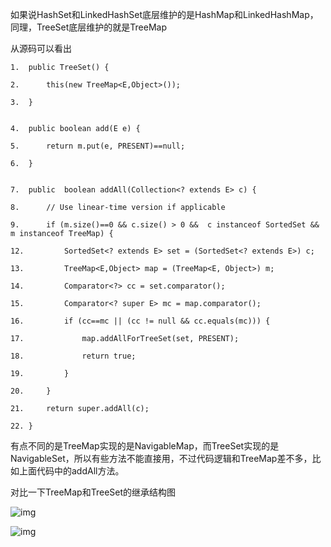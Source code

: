 如果说HashSet和LinkedHashSet底层维护的是HashMap和LinkedHashMap，同理，TreeSet底层维护的就是TreeMap


从源码可以看出

```
1.  public TreeSet() {  

2.      this(new TreeMap<E,Object>());  

3.  }  


4.  public boolean add(E e) {  

5.      return m.put(e, PRESENT)==null;  

6.  }  


7.  public  boolean addAll(Collection<? extends E> c) {  

8.      // Use linear-time version if applicable  

9.      if (m.size()==0 && c.size() > 0 &&  c instanceof SortedSet && m instanceof TreeMap) {  

12.         SortedSet<? extends E> set = (SortedSet<? extends E>) c;  

13.         TreeMap<E,Object> map = (TreeMap<E, Object>) m;  

14.         Comparator<?> cc = set.comparator();  

15.         Comparator<? super E> mc = map.comparator();  

16.         if (cc==mc || (cc != null && cc.equals(mc))) {  

17.             map.addAllForTreeSet(set, PRESENT);  

18.             return true;  

19.         }  

20.     }  

21.     return super.addAll(c);  

22. }  
```



有点不同的是TreeMap实现的是NavigableMap，而TreeSet实现的是NavigableSet，所以有些方法不能直接用，不过代码逻辑和TreeMap差不多，比如上面代码中的addAll方法。



对比一下TreeMap和TreeSet的继承结构图

![img](http://pcc.huitogo.club/2b613e59a1654a9f6f071b03d52873f1)

![img](http://pcc.huitogo.club/03385f3be677bf1898d43cf7b3e4a834)